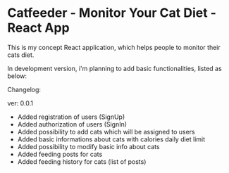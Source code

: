 # Catfeeder - Monitor Your Cat Diet - React App

This is my concept React application, which helps people to monitor their cats diet.

In development version, i'm planning to add basic functionalities, listed as below:

Changelog:

ver: 0.0.1

- Added registration of users (SignUp)
- Added authorization of users (SignIn)
- Added possibility to add cats which will be assigned to users
- Added basic informations about cats with calories daily diet limit
- Added possibility to modify basic info about cats
- Added feeding posts for cats
- Added feeding history for cats (list of posts)
